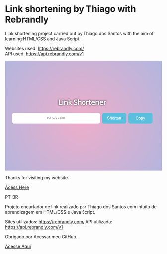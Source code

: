 # Link shortening by Thiago with Rebrandly

Link shortening project carried out by Thiago dos Santos with the aim of learning HTML/CSS and Java Script.

Websites used: https://rebrandly.com/ <br>
API used: https://api.rebrandly.com/v1 <br>

<img src="https://raw.githubusercontent.com/losanthiago/link-shortener/main/exemple.png" alt="exemple" align="center">

Thanks for visiting my website. 

[Acess Here](https://link-shortener-generator.netlify.app/)

PT-BR

Projeto encurtador de link realizado por Thiago dos Santos com intuito de aprendizagem em HTML/CSS e Java Script.

Sites utilizados: https://rebrandly.com/
API utilizada: https://api.rebrandly.com/v1

Obrigado por Acessar meu GitHub.

[Acesse Aqui](https://link-shortener-generator.netlify.app/)
